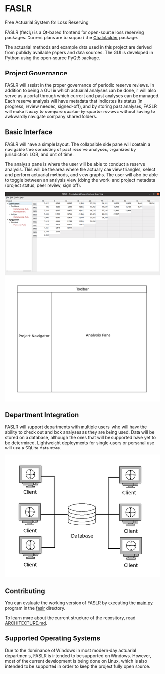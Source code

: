 # FASLR
Free Actuarial System for Loss Reserving

FASLR (fæzlɹ̩) is a Qt-based frontend for open-source loss reserving packages. Current plans are to support the [Chainladder](https://github.com/casact/chainladder-python) package.

The actuarial methods and example data used in this project are derived from publicly available papers and data sources. The GUI is developed in Python using the open-source PyQt5 package.

## Project Governance

FASLR will assist in the proper governance of periodic reserve reviews. In addition to being a GUI in which actuarial analyses can be done, it will also serve as a portal through which current and past analyses can be managed. Each reserve analysis will have metadata that indicates its status (in progress, review needed, signed-off), and by storing past analyses, FASLR will make it easy to compare quarter-by-quarter reviews without having to awkwardly navigate company shared folders.

## Basic Interface

FASLR will have a simple layout. The collapsible side pane will contain a navigable tree consisting of past reserve analyses, organized by jurisdiction, LOB, and unit of time.

The analysis pane is where the user will be able to conduct a reserve analysis. This will be the area where the actuary can view triangles, select and perform actuarial methods, and view graphs. The user will also be able to toggle between an analysis view (doing the work) and project metadata (project status, peer review, sign off).

![basic-interface-filled](docs/_static/basic_ui_09082021.png)
![basic-interface](docs/_static/basic_interface.png)

## Department Integration

FASLR will support departments with multiple users, who will have the ability to check out and lock analyses as they are being used. Data will be stored on a database, although the ones that will be supported have yet to be determined. Lightweight deployments for single-users or personal use will use a SQLite data store.

![client-server-model](docs/_static/client_server.png)

## Contributing

You can evaluate the working version of FASLR by executing the [main.py](https://github.com/casact/FASLR/blob/main/faslr/main.py) program in the [faslr](https://github.com/casact/FASLR/tree/main/faslr) directory.

To learn more about the current structure of the repository, read [ARCHITECTURE.md](https://github.com/casact/FASLR/blob/main/ARCHITECTURE.md).

## Supported Operating Systems

Due to the dominance of Windows in most modern-day actuarial departments, FASLR is intended to be supported on Windows. However, most of the current development is being done on Linux, which is also intended to be supported in order to keep the project fully open source. 